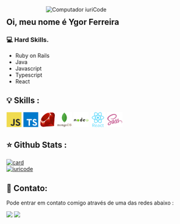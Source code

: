 
<img src="https://raw.githubusercontent.com/MicaelliMedeiros/micaellimedeiros/master/image/computer-illustration.png" min-width="400px" max-width="400px" width="400px" align="right" alt="Computador iuriCode">

## Oi, meu nome é <strong>Ygor Ferreira</strong>

### 💻 Hard Skills.
- Ruby on Rails
- Java
- Javascript
- Typescript
- React

## 💡 Skills : 
<p align="left">
<img src="https://raw.githubusercontent.com/devicons/devicon/master/icons/javascript/javascript-original.svg" alt="javascript" width="40" height="40"/>
<img src="https://raw.githubusercontent.com/devicons/devicon/master/icons/typescript/typescript-original.svg" alt="typescript" width="40" height="40"/>
<img src="https://raw.githubusercontent.com/devicons/devicon/7a4ca8aa871d6dca81691e018d31eed89cb70a76/icons/ruby/ruby-original.svg" alt="sass" width="40" height="40"/>
<img src="https://raw.githubusercontent.com/devicons/devicon/master/icons/mongodb/mongodb-original-wordmark.svg" alt="mongodb" width="40" height="40"/>
<img src="https://raw.githubusercontent.com/devicons/devicon/master/icons/nodejs/nodejs-original-wordmark.svg" alt="nodejs" width="40" height="40"/>
<img src="https://raw.githubusercontent.com/devicons/devicon/master/icons/react/react-original-wordmark.svg" alt="react" width="40" height="40"/>
<img src="https://raw.githubusercontent.com/devicons/devicon/master/icons/sass/sass-original.svg" alt="sass" width="40" height="40"/>
</p>

## ⭐ Github Stats :
  [![card](https://github-readme-stats.vercel.app/api?username=ygorpinto&theme=synthwave)](https://github.com/ygorpinto/)
  <br/>
  [![iuricode](https://github-readme-stats.vercel.app/api/top-langs/?username=ygorpinto&hide=html&layout=compact&theme=synthwave)](https://github.com/ygorpinto/)

## 📱 Contato:
<p align="left">
  Pode entrar em contato comigo através de uma das redes abaixo :
</p>

<p align="left">
  <a href="https://www.linkedin.com/in/ygor-ferreira-a476091b2/" alt="Linkedin">
  <img src="https://img.shields.io/badge/LinkedIn-0077B5?style=for-the-badge&logo=linkedin&logoColor=white" /></a>
  <a href="https://www.instagram.com/ygorpferreira/" alt="Instagram">
  <img src="https://img.shields.io/badge/Instagram-E4405F?style=for-the-badge&logo=instagram&logoColor=white"/></a>
</p>  

